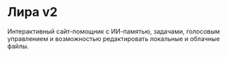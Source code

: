 # Лира v2
Интерактивный сайт-помощник с ИИ-памятью, задачами, голосовым управлением и возможностью редактировать локальные и облачные файлы.
